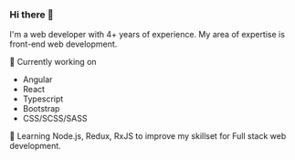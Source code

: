 ### Hi there 👋

I'm a web developer with 4+ years of experience. My area of expertise is front-end web development.

🔭 Currently working on
- Angular
- React
- Typescript
- Bootstrap
- CSS/SCSS/SASS

🌱 Learning Node.js, Redux, RxJS to improve my skillset for Full stack web development.


<!--
**lakshmi309/lakshmi309** is a ✨ _special_ ✨ repository because its `README.md` (this file) appears on your GitHub profile.

Here are some ideas to get you started:

- 🔭 I’m currently working on ...
- 🌱 I’m currently learning ...
- 👯 I’m looking to collaborate on ...
- 🤔 I’m looking for help with ...
- 💬 Ask me about ...
- 📫 How to reach me: ...
- 😄 Pronouns: ...
- ⚡ Fun fact: ...
-->
